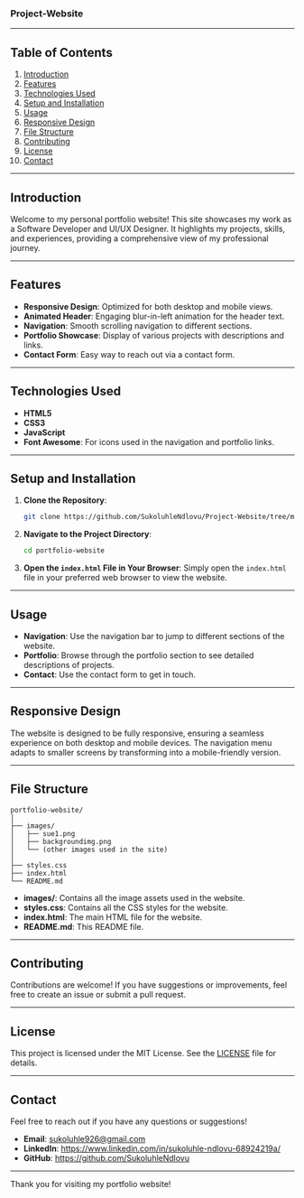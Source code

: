 ### Project-Website
---

## Table of Contents

1. [Introduction](#introduction)
2. [Features](#features)
3. [Technologies Used](#technologies-used)
4. [Setup and Installation](#setup-and-installation)
5. [Usage](#usage)
6. [Responsive Design](#responsive-design)
7. [File Structure](#file-structure)
8. [Contributing](#contributing)
9. [License](#license)
10. [Contact](#contact)

---

## Introduction

Welcome to my personal portfolio website! This site showcases my work as a Software Developer and UI/UX Designer. It highlights my projects, skills, and experiences, providing a comprehensive view of my professional journey.

---

## Features

- **Responsive Design**: Optimized for both desktop and mobile views.
- **Animated Header**: Engaging blur-in-left animation for the header text.
- **Navigation**: Smooth scrolling navigation to different sections.
- **Portfolio Showcase**: Display of various projects with descriptions and links.
- **Contact Form**: Easy way to reach out via a contact form.

---

## Technologies Used

- **HTML5**
- **CSS3**
- **JavaScript**
- **Font Awesome**: For icons used in the navigation and portfolio links.

---

## Setup and Installation

1. **Clone the Repository**:
   ```bash
   git clone https://github.com/SukoluhleNdlovu/Project-Website/tree/main
   ```

2. **Navigate to the Project Directory**:
   ```bash
   cd portfolio-website
   ```

3. **Open the `index.html` File in Your Browser**:
   Simply open the `index.html` file in your preferred web browser to view the website.

---

## Usage

- **Navigation**: Use the navigation bar to jump to different sections of the website.
- **Portfolio**: Browse through the portfolio section to see detailed descriptions of projects.
- **Contact**: Use the contact form to get in touch.

---

## Responsive Design

The website is designed to be fully responsive, ensuring a seamless experience on both desktop and mobile devices. The navigation menu adapts to smaller screens by transforming into a mobile-friendly version.

---

## File Structure

```
portfolio-website/
│
├── images/
│   ├── sue1.png
│   ├── backgroundimg.png
│   └── (other images used in the site)
│
├── styles.css
├── index.html
└── README.md
```

- **images/**: Contains all the image assets used in the website.
- **styles.css**: Contains all the CSS styles for the website.
- **index.html**: The main HTML file for the website.
- **README.md**: This README file.

---

## Contributing

Contributions are welcome! If you have suggestions or improvements, feel free to create an issue or submit a pull request.

---

## License

This project is licensed under the MIT License. See the [LICENSE](LICENSE) file for details.

---

## Contact

Feel free to reach out if you have any questions or suggestions!

- **Email**: sukoluhle926@gmail.com
- **LinkedIn**: https://www.linkedin.com/in/sukoluhle-ndlovu-68924219a/
- **GitHub**: https://github.com/SukoluhleNdlovu

---

Thank you for visiting my portfolio website!

